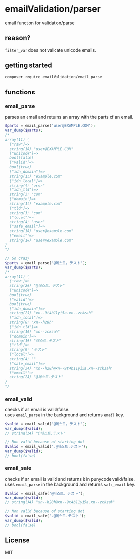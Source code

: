 # emailValidation/parser

email function for validation/parse

## reason?

 `filter_var` does not validate unicode emails.

## getting started

```sh
composer require emailValidation/email_parse
```

## functions

### email\_parse

parses an email and returns an array with the parts of an email.

```php
$parts = email_parse('user@EXAMPLE.COM');
var_dump($parts);
/*
array(11) {
  ["raw"]=>
  string(16) "user@EXAMPLE.COM"
  ["unicode"]=>
  bool(false)
  ["valid"]=>
  bool(true)
  ["idn_domain"]=>
  string(11) "example.com"
  ["idn_local"]=>
  string(4) "user"
  ["idn_tld"]=>
  string(3) "com"
  ["domain"]=>
  string(11) "example.com"
  ["tld"]=>
  string(3) "com"
  ["local"]=>
  string(4) "user"
  ["safe_email"]=>
  string(16) "user@example.com"
  ["email"]=>
  string(16) "user@example.com"
}
*/

// Go crazy
$parts = email_parse('@테스트。テスト');
var_dump($parts);
/*
array(11) {
  ["raw"]=>
  string(26) "@테스트。テスト"
  ["unicode"]=>
  bool(true)
  ["valid"]=>
  bool(true)
  ["idn_domain"]=>
  string(25) "xn--9t4b11yi5a.xn--zckzah"
  ["idn_local"]=>
  string(8) "xn--h28h"
  ["idn_tld"]=>
  string(10) "xn--zckzah"
  ["domain"]=>
  string(19) "테스트.テスト"
  ["tld"]=>
  string(9) "テスト"
  ["local"]=>
  string(4) ""
  ["safe_email"]=>
  string(34) "xn--h28h@xn--9t4b11yi5a.xn--zckzah"
  ["email"]=>
  string(24) "@테스트.テスト"
}
*/
```

### email\_valid

checks if an email is valid/false.  
uses `email_parse` in the background and returns `email` key.

```php
$valid = email_valid('@테스트。テスト');
var_dump($valid);
// string(24) "@테스트.テスト"

// Non valid because of starting dot
$valid = email_valid('.@테스트.テスト');
var_dump($valid);
// bool(false)
```

### email\_safe

checks if an email is valid and returns it in punycode valid/false.  
uses `email_parse` in the background and returns `safe_email` key.

```php
$valid = email_safe('@테스트。テスト');
var_dump($valid);
// string(34) "xn--h28h@xn--9t4b11yi5a.xn--zckzah"

// Non valid because of starting dot
$valid = email_safe('.@테스트.テスト');
var_dump($valid);
// bool(false)
```

## License

MIT
